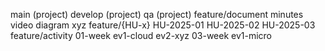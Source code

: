 main (project)
develop (project)
qa (project)
feature/document
minutes
video
diagram
xyz
feature/{HU-x}
HU-2025-01
HU-2025-02
HU-2025-03
feature/activity
01-week
ev1-cloud
ev2-xyz
03-week
ev1-micro
